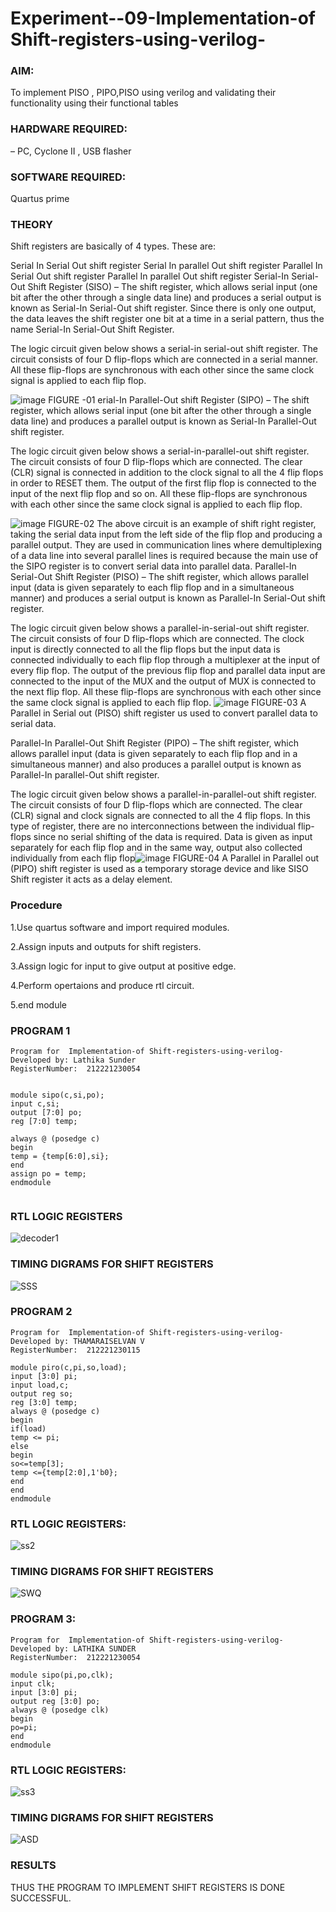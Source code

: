 
# Experiment--09-Implementation-of Shift-registers-using-verilog-
### AIM:
To implement PISO , PIPO,PISO  using verilog and validating their functionality using their functional tables

### HARDWARE REQUIRED: 
– PC, Cyclone II , USB flasher

### SOFTWARE REQUIRED:  
Quartus prime

### THEORY 
Shift registers are basically of 4 types. These are:

Serial In Serial Out shift register
Serial In parallel Out shift register
Parallel In Serial Out shift register
Parallel In parallel Out shift register
Serial-In Serial-Out Shift Register (SISO) –
The shift register, which allows serial input (one bit after the other through a single data line) and produces a serial output is known as Serial-In Serial-Out shift register. Since there is only one output, the data leaves the shift register one bit at a time in a serial pattern, thus the name Serial-In Serial-Out Shift Register.

The logic circuit given below shows a serial-in serial-out shift register. The circuit consists of four D flip-flops which are connected in a serial manner. All these flip-flops are synchronous with each other since the same clock signal is applied to each flip flop.

![image](https://user-images.githubusercontent.com/36288975/172337366-540cc45e-11fe-4cce-9503-560dc704bc7d.png)
FIGURE -01 
erial-In Parallel-Out shift Register (SIPO) –
The shift register, which allows serial input (one bit after the other through a single data line) and produces a parallel output is known as Serial-In Parallel-Out shift register.

The logic circuit given below shows a serial-in-parallel-out shift register. The circuit consists of four D flip-flops which are connected. The clear (CLR) signal is connected in addition to the clock signal to all the 4 flip flops in order to RESET them. The output of the first flip flop is connected to the input of the next flip flop and so on. All these flip-flops are synchronous with each other since the same clock signal is applied to each flip flop.

![image](https://user-images.githubusercontent.com/36288975/172337438-03416c7e-7c9d-4939-ba34-c355b9fc79c5.png)
FIGURE-02
The above circuit is an example of shift right register, taking the serial data input from the left side of the flip flop and producing a parallel output. They are used in communication lines where demultiplexing of a data line into several parallel lines is required because the main use of the SIPO register is to convert serial data into parallel data.
Parallel-In Serial-Out Shift Register (PISO) –
The shift register, which allows parallel input (data is given separately to each flip flop and in a simultaneous manner) and produces a serial output is known as Parallel-In Serial-Out shift register.

The logic circuit given below shows a parallel-in-serial-out shift register. The circuit consists of four D flip-flops which are connected. The clock input is directly connected to all the flip flops but the input data is connected individually to each flip flop through a multiplexer at the input of every flip flop. The output of the previous flip flop and parallel data input are connected to the input of the MUX and the output of MUX is connected to the next flip flop. All these flip-flops are synchronous with each other since the same clock signal is applied to each flip flop.
![image](https://user-images.githubusercontent.com/36288975/172337544-1632407f-1743-4b17-b480-00663d01e59f.png)
FIGURE-03
A Parallel in Serial out (PISO) shift register us used to convert parallel data to serial data.

Parallel-In Parallel-Out Shift Register (PIPO) –
The shift register, which allows parallel input (data is given separately to each flip flop and in a simultaneous manner) and also produces a parallel output is known as Parallel-In parallel-Out shift register.

The logic circuit given below shows a parallel-in-parallel-out shift register. The circuit consists of four D flip-flops which are connected. The clear (CLR) signal and clock signals are connected to all the 4 flip flops. In this type of register, there are no interconnections between the individual flip-flops since no serial shifting of the data is required. Data is given as input separately for each flip flop and in the same way, output also collected individually from each flip flop![image](https://user-images.githubusercontent.com/36288975/172337661-babb1f90-6286-4d14-8cbd-26a380ee085e.png)
FIGURE-04
A Parallel in Parallel out (PIPO) shift register is used as a temporary storage device and like SISO Shift register it acts as a delay element.

### Procedure

1.Use quartus software and import required modules.


2.Assign inputs and outputs for shift registers.


3.Assign logic for input to give output at positive edge.


4.Perform opertaions and produce rtl circuit.


5.end module


### PROGRAM 1
```
Program for  Implementation-of Shift-registers-using-verilog-
Developed by: Lathika Sunder 
RegisterNumber:  212221230054
```
```

module sipo(c,si,po);
input c,si;
output [7:0] po;
reg [7:0] temp;

always @ (posedge c)
begin
temp = {temp[6:0],si};
end
assign po = temp;
endmodule 


```






### RTL LOGIC  REGISTERS   


![decoder1](https://user-images.githubusercontent.com/94154683/172343226-35e7994d-fd15-474b-8ad3-d0b5951361d7.png)




### TIMING DIGRAMS FOR SHIFT REGISTERS



![SSS](https://user-images.githubusercontent.com/94154683/172343477-d655b5aa-1425-4a76-bca7-0de2ab5bc82f.jpeg)

### PROGRAM 2
```
Program for  Implementation-of Shift-registers-using-verilog-
Developed by: THAMARAISELVAN V
RegisterNumber:  212221230115

module piro(c,pi,so,load);
input [3:0] pi;
input load,c;
output reg so;
reg [3:0] temp;
always @ (posedge c)
begin 
if(load)
temp <= pi;
else
begin
so<=temp[3];
temp <={temp[2:0],1'b0};
end
end
endmodule

```


### RTL LOGIC REGISTERS:


![ss2](https://user-images.githubusercontent.com/94154683/172343913-256260d6-9cce-43cf-b513-941100041544.png)


### TIMING DIGRAMS FOR SHIFT REGISTERS

![SWQ](https://user-images.githubusercontent.com/94154683/172344015-e16e255a-db94-4c06-890d-6588ce130c18.jpeg)


### PROGRAM 3:

```
Program for  Implementation-of Shift-registers-using-verilog-
Developed by: LATHIKA SUNDER
RegisterNumber:  212221230054

module sipo(pi,po,clk);
input clk;
input [3:0] pi;
output reg [3:0] po;
always @ (posedge clk)
begin 
po=pi;
end
endmodule 

```

### RTL LOGIC REGISTERS:

![ss3](https://user-images.githubusercontent.com/94154683/172344360-bd4ff61b-045e-48fc-aa3c-5307143dfa9d.png)



### TIMING DIGRAMS FOR SHIFT REGISTERS

![ASD](https://user-images.githubusercontent.com/94154683/172344436-bce4ef17-9b7e-4ed0-99f4-7c85e2be9979.jpeg)




### RESULTS 
 THUS THE PROGRAM TO IMPLEMENT SHIFT REGISTERS IS DONE SUCCESSFUL.
